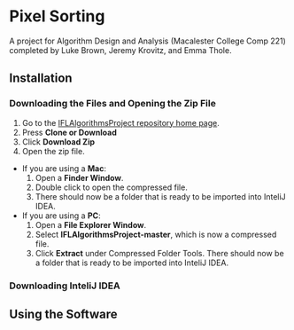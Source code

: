 # Pixel Sorting 

A project for Algorithm Design and Analysis (Macalester College Comp 221) completed by Luke Brown, Jeremy Krovitz, and Emma Thole. 

## Installation

### Downloading the Files and Opening the Zip File
1. Go to the [IFLAlgorithmsProject repository home page](https://github.com/jkrovitz/IFLAlgorithmsProject). 
2. Press **Clone or Download**
3. Click **Download Zip**
4. Open the zip file. 
- If you are using a **Mac**:
   1. Open a **Finder Window**. 
   2. Double click to open the compressed file. 
   3. There should now be a folder that is ready to be imported into InteliJ IDEA. 
- If you are using a **PC**:
   1. Open a **File Explorer Window**. 
   2. Select **IFLAlgorithmsProject-master**, which is now a compressed file. 
   3. Click **Extract** under Compressed Folder Tools. There should now be a folder that is ready to be imported into InteliJ IDEA. 

### Downloading InteliJ IDEA

## Using the Software
